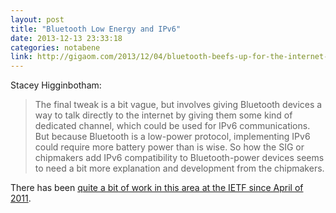 ```yaml
---
layout: post
title: "Bluetooth Low Energy and IPv6"
date: 2013-12-13 23:33:18
categories: notabene
link: http://gigaom.com/2013/12/04/bluetooth-beefs-up-for-the-internet-of-things/
---
```


Stacey Higginbotham:

> The final tweak is a bit vague, but involves giving Bluetooth devices a way to talk directly to the internet by giving them some kind of dedicated channel, which could be used for IPv6 communications. But because Bluetooth is a low-power protocol, implementing IPv6 could require more battery power than is wise. So how the SIG or chipmakers add IPv6 compatibility to Bluetooth-power devices seems to need a bit more explanation and development from the chipmakers.

There has been [quite a bit of work in this area at the IETF since April of 2011][ln2].

[ln2]: http://tools.ietf.org/html/draft-patil-6lowpan-v6over-btle
